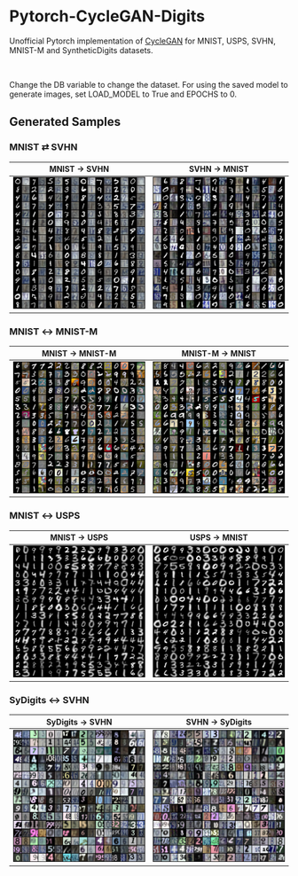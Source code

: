 # Pytorch-CycleGAN-Digits
Unofficial Pytorch implementation of [CycleGAN](https://arxiv.org/abs/1703.10593) for MNIST, USPS, SVHN, MNIST-M and SyntheticDigits datasets.

<br>

Change the DB variable to change the dataset.
For using the saved model to generate images, set LOAD_MODEL to True and EPOCHS to 0.
## Generated Samples
### MNIST &#8644; SVHN
MNIST &#8594; SVHN             |  SVHN &#8594; MNIST
:-------------------------:|:-------------------------:
![MNIST_SVHN.](Results/SVHN_MNIST/MNIST_SVHN.png)  |  ![SVHN_MNIST](Results/SVHN_MNIST/SVHN_MNIST.png)

### MNIST &#8596; MNIST-M
MNIST &#8594; MNIST-M             |  MNIST-M &#8594; MNIST
:-------------------------:|:-------------------------:
![MNIST_MNISTM.](Results/MNIST_MNISTM/MNIST_MNISTM.png)  |  ![MNISTM_MNIST](Results/MNIST_MNISTM/MNISTM_MNIST.png)

### MNIST &#8596; USPS
MNIST &#8594; USPS             |  USPS &#8594; MNIST
:-------------------------:|:-------------------------:
![MNIST_USPS.](Results/MNIST_USPS/MNIST_USPS.png)  |  ![MNISTM_MNIST](Results/MNIST_USPS/USPS_MNIST.png)

### SyDigits &#8596; SVHN
SyDigits &#8594; SVHN             |  SVHN &#8594; SyDigits
:-------------------------:|:-------------------------:
![SyDigits_SVHN.](Results/SyDigits_SVHN/SyDigits_SVHN.png)  |  ![SVHN_SyDigits](Results/SyDigits_SVHN/SVHN_SyDigits.png)
